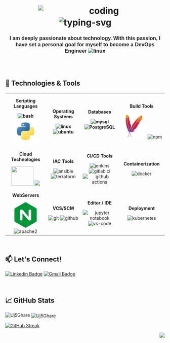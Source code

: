 <!-- About Me Section -->

<h1 align="center"><img align="right" alt="coding" width="400" src="https://user-images.githubusercontent.com/58518192/87162442-bf3e8180-c2e7-11ea-9f2a-53a50306b7ce.gif"><img align="center" alt="typing-svg" src="https://readme-typing-svg.herokuapp.com?font=Fira+Code&size=25&duration=3000&pause=1000&center=true&vCenter=true&width=435&lines=Hi+👋,+I'm+Ujwal+Pachghare;Passionate+DevOps+Engineer;Always+Learning+Something+New"></h1>
<h3 align="center"><font face="Arial">I am deeply passionate about technology. With this passion, I have set a personal goal for myself to become a DevOps Engineer <img src="https://www.logolynx.com/images/logolynx/68/683f75d4c40a5b7c2f1ff598d2ed942b.png" alt="linux" title="linux" width="50" height"40"/></font></h3>
<br><br>

<!-- Skills Section -->
## 🔧 Technologies & Tools

<table>
  <tr>
      <td width="200"> <div align="center"> <p> <b> Scripting Languages <b/> </p> <img src="https://www.vectorlogo.zone/logos/gnu_bash/gnu_bash-icon.svg" alt="bash" title="bash" title="bash" width="70" height="70"/>  <img src="https://raw.githubusercontent.com/github/explore/80688e429a7d4ef2fca1e82350fe8e3517d3494d/topics/python/python.png" alt="python" title="python" width="80" height="80"/> 
      <td width="200"> <div align="center"> <p> <b> Operating Systems <b/> </p> <img src="https://logos-world.net/wp-content/uploads/2020/09/Linux-Logo-1996-present.png" alt="linux" title="linux" width="90" height="70"/> </span> <img src="https://www.vectorlogo.zone/logos/ubuntu/ubuntu-icon.svg" alt="ubuntu" title="ubuntu" width="70" height="70"/>
      <td width="200"> <div align="center"> <p><b> Databases <b/><p/> <img src="https://www.svgrepo.com/show/342053/mysql.svg" alt="mysql" title="mysql" width="80" height="80"/>  <img src="https://th.bing.com/th/id/OIP.ZgypkCzlRf6G11gKgj3k8AHaHa?w=156&h=180&c=7&r=0&o=5&dpr=1.4&pid=1.7" alt="PostgreSQL" title="PostgreSQL" width="80" height="80"/>
      <td width="200"> <div align="center"> <p> <b> Build Tools </b> </p> <img src="https://raw.githubusercontent.com/vscode-icons/vscode-icons/72101ee333eca9219ac9a7c14d4834eef8e4c64b/icons/file_type_maven.svg" alt="maven" title="maven" width="80" height="80"/> <img src="https://th.bing.com/th/id/OIP.i5eapjfPCTnTze-T5MvGYAHaFj?w=236&h=180&c=7&r=0&o=5&dpr=1.4&pid=1.7" alt="npm" title="npm" width="80" height="80"/>
  <tr/>
      
  <tr>
      <td width="200"> <div align="center"> <p> <b> Cloud Technologies </b> </p> <img src="https://www.pngkey.com/png/full/246-2467177_aws-logo-png-free-stock-aws-logo-png.png" width="70" height="60"/> <img src="https://th.bing.com/th/id/OIP.AwYBo4ozW7Tyw0klywlo7wHaHa?w=180&h=180&c=7&r=0&o=5&dpr=1.4&pid=1.7" width="80" height="`100"/> 
      <td width="200"> <div align="center"> <p> <b> IAC Tools </b> </p> <img src="https://www.vectorlogo.zone/logos/ansible/ansible-icon.svg" alt="ansible" title="ansible" width="70" height="70"/> <img src="https://www.vectorlogo.zone/logos/terraformio/terraformio-icon.svg" alt="terraform" title="terraform" width="70" height="70"/> 
      <td width="200"> <div align="center"> <p> <b> CI/CD Tools </b> </p> <img src="https://www.vectorlogo.zone/logos/jenkins/jenkins-icon.svg" alt="jenkins" title="jenkins" width="80" height="80"/> <img src="https://th.bing.com/th/id/OIP.U0W2_0CeAJChacOneQUmpQHaG1?w=184&h=180&c=7&r=0&o=5&dpr=1.4&pid=1.7" alt="gitlab ci" title="gitlab ci" width="70" height="70"/> <img src="https://th.bing.com/th/id/OIP.M0PvNHo83jWISFB_Jme3kQHaHa?w=154&h=180&c=7&r=0&o=5&dpr=1.4&pid=1.7" alt="github actions" title="github actions" width="70" height="70"/> 
      <td width="200"> <div align="center"> <p> <b> Containerization </b> </p> <img src="https://th.bing.com/th/id/OIP.thT1QMWthIUwfkukg7FE5QHaEK?w=1280&h=720&rs=1&pid=ImgDetMain" alt="docker" title="docker" width="210" height="130"/> 
  <tr/>
      
  <tr>
      <td width="200"> <div align="center"> <p> <b> WebServers </b> </p> <img src="https://raw.githubusercontent.com/github/explore/85cceaeeaf993ca35664dc37ea24f9237fbbfc14/topics/nginx/nginx.png" alt="nginx" title="nginx" width="80" height="80"/> <img src="https://th.bing.com/th/id/OIP.Scka1ZevAvbVx4BOlPBovgHaHa?w=198&h=198&c=7&r=0&o=5&dpr=1.4&pid=1.7" alt="apache2" title="apache2" width="80" height="80"/>
      <td width="200"> <div align="center">  <p> <b> VCS/SCM </b> </p> <img src="https://www.vectorlogo.zone/logos/git-scm/git-scm-icon.svg" alt="git" title="git" width="80" height="80"/>  <img src="https://www.vectorlogo.zone/logos/github/github-icon.svg" alt="github" title="github" width="80" height="80"/>  
      <td width="200"> <div align="center"> <p> <b> Editor / IDE </b> </p> <img src="https://th.bing.com/th/id/OIP.U0DqdiY8fB8E1_47Pu0C1wHaHa?w=164&h=180&c=7&r=0&o=5&dpr=1.4&pid=1.7" alt="jupyter notebook" title="jupyter notebook" width="80" height="80"/> <img src="https://www.vectorlogo.zone/logos/visualstudio_code/visualstudio_code-icon.svg" alt="vs-code" title="vs-code" width="70" height="70"/> <div align="center"> 
      <td width="200"> <div align="center"> <p> <b> Deployment </b> </p> <img src="https://miro.medium.com/v2/resize:fit:1200/1*T0hxgG1nckO7D6C6X2iHVg.png" alt="kubernetes" title="kubernetes" width="200" height="90"/>
  </tr>     
</table>
<br>


<!-- Contact Section -->
## 📫 Let's Connect!
  
[![Linkedin Badge](https://img.shields.io/badge/-LinkedIn-blue?style=flat&logo=Linkedin&logoColor=white)](https://linkedin.com/in/ujwal-pachghare)
[![Gmail Badge](https://img.shields.io/badge/-Gmail-red?style=flat&logo=Gmail&logoColor=white)](ujwal5ghare@gmail.com)

<br>

## 📈 GitHub Stats
<!-- GitHub Statatics -->
<p><img align="left" src="https://github-readme-stats.vercel.app/api/top-langs?username=Uj5Ghare&show_icons=true&locale=en&layout=compact&theme=radical&background=000000" alt="Uj5Ghare" /></p>

<p>&nbsp;<img align="center" src="https://github-readme-stats.vercel.app/api?username=Uj5Ghare&show_icons=true&locale=en&theme=radical&background=000000" alt="Uj5Ghare" /></p>

[![GitHub Streak](http://github-readme-streak-stats.herokuapp.com?user=Uj5Ghare&theme=dark&background=000000)](https://github.com/Uj5Ghare)

<img align="right" src="https://komarev.com/ghpvc/?username=Uj5Ghare&color=blueviolet&style=flat-square">

